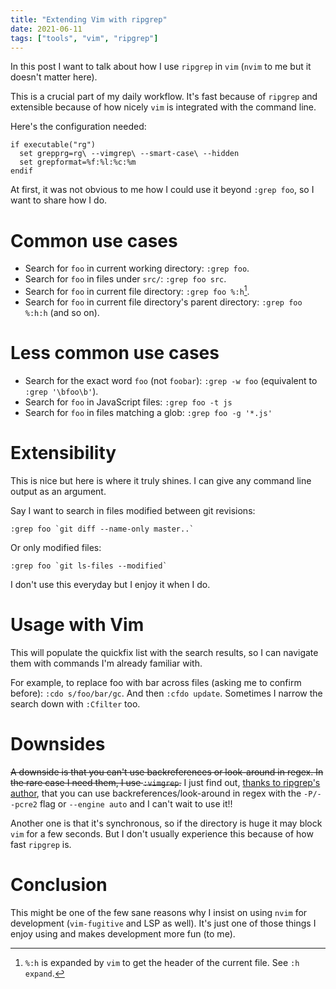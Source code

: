 ```yaml
---
title: "Extending Vim with ripgrep"
date: 2021-06-11
tags: ["tools", "vim", "ripgrep"]
---
```


In this post I want to talk about how I use `ripgrep` in `vim` (`nvim` to me
but it doesn't matter here).

This is a crucial part of my daily workflow. It's fast because of `ripgrep` and
extensible because of how nicely `vim` is integrated with the command line.

Here's the configuration needed:

```vim
if executable("rg")
  set grepprg=rg\ --vimgrep\ --smart-case\ --hidden
  set grepformat=%f:%l:%c:%m
endif
```

At first, it was not obvious to me how I could use it beyond `:grep foo`, so I
want to share how I do.

# Common use cases

- Search for `foo` in current working directory: `:grep foo`.
- Search for `foo` in files under `src/`: `:grep foo src`.
- Search for `foo` in current file directory: `:grep foo %:h`[^1].
- Search for `foo` in current file directory's parent directory: `:grep foo
  %:h:h` (and so on).

# Less common use cases

- Search for the exact word `foo` (not `foobar`): `:grep -w foo` (equivalent to
  `:grep '\bfoo\b'`).
- Search for `foo` in JavaScript files: `:grep foo -t js`
- Search for `foo` in files matching a glob: `:grep foo -g '*.js'`

# Extensibility

This is nice but here is where it truly shines. I can give any command line
output as an argument.

Say I want to search in files modified between git revisions:

```
:grep foo `git diff --name-only master..`
```

Or only modified files:

```
:grep foo `git ls-files --modified`
```

I don't use this everyday but I enjoy it when I do.

# Usage with Vim

This will populate the quickfix list with the search results, so I can navigate
them with commands I'm already familiar with.

For example, to replace foo with bar across files (asking me to confirm
before): `:cdo s/foo/bar/gc`. And then `:cfdo update`. Sometimes I narrow the
search down with `:Cfilter` too.

# Downsides

<s>A downside is that you can't use backreferences or look-around in regex. In
the rare case I need them, I use `:vimgrep`.</s> I just find out, [thanks to
ripgrep's
author](https://www.reddit.com/r/neovim/comments/nyb8am/extending_vim_with_ripgrep/h2403y3?utm_source=share&utm_medium=web2x&context=3),
that you can use backreferences/look-around in regex with the `-P/--pcre2` flag
or `--engine auto` and I can't wait to use it!!

Another one is that it's synchronous, so if the directory is huge it may block `vim`
for a few seconds. But I don't usually experience this because of how fast
`ripgrep` is.

# Conclusion

This might be one of the few sane reasons why I insist on using `nvim` for
development (`vim-fugitive` and LSP as well). It's just one of those things I
enjoy using and makes development more fun (to me).

[^1]: `%:h` is expanded by `vim` to get the header of the current file. See `:h
expand`.
